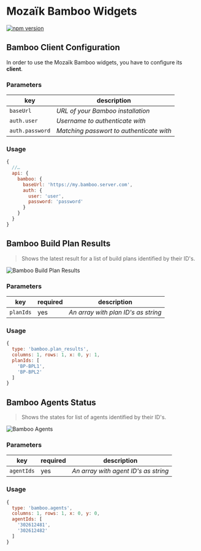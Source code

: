 # Mozaïk Bamboo Widgets
[![npm version](https://badge.fury.io/js/mozaik-ext-bamboo.svg)](http://badge.fury.io/js/mozaik-ext-bamboo)

## Bamboo Client Configuration

In order to use the Mozaïk Bamboo widgets, you have to configure its **client**.

### Parameters

key             | description
----------------|-----------------------------------------
`baseUrl`       | *URL of your Bamboo installation*
`auth.user`     | *Username to authenticate with*
`auth.password` | *Matching passwort to authenticate with*

### Usage

```javascript
{
  //…
  api: {
    bamboo: {
      baseUrl: 'https://my.bamboo.server.com',
      auth: {
        user: 'user',
        password: 'password'
      }
    }
  }
}
```

## Bamboo Build Plan Results

> Shows the latest result for a list of build plans identified by their ID's.

![Bamboo Build Plan Results](https://raw.githubusercontent.com/swissmanu/mozaik-ext-bamboo/master/preview/bamboo.plan_results.png)

### Parameters

key       | required | description
----------|----------|------------------------------------
`planIds` | yes      | *An array with plan ID's as string*

### Usage

```javascript
{
  type: 'bamboo.plan_results',
  columns: 1, rows: 1, x: 0, y: 1,
  planIds: [
    'BP-BPL1',
    'BP-BPL2'
  ]
}
```

## Bamboo Agents Status

> Shows the states for list of agents identified by their ID's.

![Bamboo Agents](https://raw.githubusercontent.com/swissmanu/mozaik-ext-bamboo/master/preview/bamboo.agents.png)

### Parameters

key        | required | description
-----------|----------|------------------------------------
`agentIds` | yes      | *An array with agent ID's as string*

### Usage

```javascript
{
  type: 'bamboo.agents',
  columns: 1, rows: 1, x: 0, y: 0,
  agentIds: [
    '302612481',
    '302612482'
  ]
}
```
